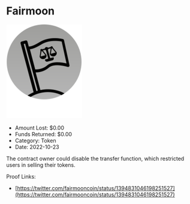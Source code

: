 # Fairmoon
![Fairmoon](/rektimages/Fairmoon.png)
- Amount Lost: $0.00
- Funds Returned: $0.00
- Category: Token
- Date: 2022-10-23

The contract owner could disable the transfer function, which restricted users in selling their tokens.


Proof Links:
- [https://twitter.com/fairmooncoin/status/1394831046198251527](https://twitter.com/fairmooncoin/status/1394831046198251527)


